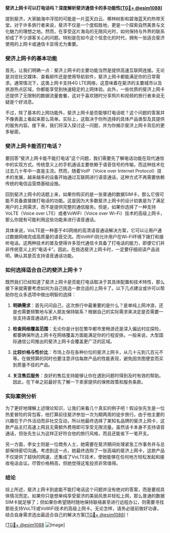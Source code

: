 **斐济上网卡可以打电话吗？深度解析斐济通信卡的多功能性[[TG💪+ @esim1088](https://t.me/s/esim1088)]**

提到斐济，大家脑海中浮现的可能是一片蓝天白云、椰林树影和碧海蓝天的热带天堂。对于许多旅行者来说，斐济不仅是一个度假胜地，更是一个探索自然美景与文化魅力的理想之地。然而，在享受这片海岛的无限风光时，如何保持与外界的联系却成了不少游客关心的问题。特别是在如今这个信息化的时代，拥有一张适合斐济使用的上网卡或通信卡显得尤为重要。

### 斐济上网卡的基本功能

首先，让我们明确一点：斐济上网卡的主要功能当然是提供高速互联网连接。无论是浏览社交媒体、查看邮件还是使用导航软件，斐济上网卡都能满足你的日常需求。通常情况下，这类上网卡支持4G LTE网络，这意味着在斐济的主要城市以及旅游热点区域，你都能享受到快速稳定的上网体验。此外，一些优质的斐济上网卡还提供了无限制的数据流量套餐，这对于喜欢随时分享照片和视频的旅行者来说无疑是个好消息。

不过，除了基本的上网功能外，斐济上网卡是否能够打电话呢？这个问题的答案并不像表面上看起来那么简单。实际上，这取决于你所选择的具体产品类型及其提供的服务内容。接下来，我们将深入探讨这一问题，并为你揭示斐济上网卡背后的更多秘密。

### 斐济上网卡能否打电话？

要回答“斐济上网卡能不能打电话”这个问题，我们需要先了解电话功能在现代通信中的实现方式。传统意义上的手机通话主要依赖于语音信号的传输，而这种技术在过去几十年中一直是主流。然而，随着VoIP（Voice over Internet Protocol）技术的发展，越来越多的设备开始通过互联网进行语音通话，这种方式不再需要依赖传统的电信运营商基础设施。

回到斐济上网卡的话题上来，如果你购买的是一张普通的数据SIM卡，那么它很可能不具备直接拨打电话的功能。这是因为大多数斐济上网卡的设计初衷是为了满足用户的上网需求，而不是提供完整的通信服务。但是，如果你选择了一种支持VoLTE（Voice over LTE）或者VoWiFi（Voice over Wi-Fi）技术的高级上网卡，那么你就有可能利用这些功能来进行语音通话。

具体来说，VoLTE是一种基于4G网络的高清语音通话解决方案，它可以让用户通过数据网络完成高质量的语音交流。而VoWiFi则允许用户在Wi-Fi环境下拨打和接听电话。这两种技术的普及使得许多现代通信卡具备了打电话的能力，即便它们并非传统意义上的“电话卡”。因此，在挑选斐济上网卡时，一定要仔细阅读产品说明，确认其是否支持语音通话功能。

### 如何选择适合自己的斐济上网卡？

既然我们已经知道了斐济上网卡是否能打电话取决于其具体配置和技术特性，那么接下来就需要考虑如何为自己挑选一款合适的上网卡了。以下几点建议或许可以帮助你在众多选项中做出明智的选择：

1. **明确需求**：首先问问自己，这次旅行中最重要的是什么？是单纯上网冲浪，还是也需要频繁地与家人朋友保持联系？根据自己的实际需求来决定是否需要一张支持语音通话的上网卡。
   
2. **检查网络覆盖范围**：无论你是计划在繁华都市里畅游还是深入偏远村庄探险，都要确保所选上网卡在网络覆盖方面能满足你的行程安排。一般来说，大型国际通信公司推出的斐济上网卡会覆盖更广泛的区域。

3. **比较价格与性价比**：市场上存在各种价位的斐济上网卡，从几十元到几百元不等。在做预算的同时也要注意评估每款产品的性能表现，避免因贪图便宜而买到质量不佳的产品。

4. **关注售后服务**：良好的售后支持能够让你在遇到问题时得到及时有效的帮助。因此，在下单之前最好先了解一下卖家提供的保修政策和服务条款。

### 实际案例分析

为了更好地理解上述理论知识，让我们来看几个真实的例子吧！假设张先生是一位热爱冒险的背包客，他打算前往斐济参加一次为期两周的徒步旅行。由于他主要的兴趣在于户外活动而非社交互动，所以他最终选择了某知名品牌的斐济上网卡，这款产品主打高速上网且无需额外费用即可享受无限流量。虽然该卡本身不支持语音通话，但张先生认为这样正好符合他的旅行风格，而且还能省下一笔开支。

另一方面，李女士则是一位商务人士，她需要在斐济期间处理紧急工作事务并与总部保持密切沟通。考虑到这一点，她最终选购了一张高端的斐济上网卡，这款产品不仅提供了超快的网速，还集成了VoLTE技术，使她能够在任何地方轻松发起和接收电话会议。尽管价格稍高，但她觉得这笔投资非常值得。

### 结论

综上所述，斐济上网卡到底能不能打电话这个问题并没有绝对的答案，而是要视具体情况而定。如果你只是想单纯享受斐济的美丽风景并轻松上网，那么普通的数据SIM卡就足够了；但如果你希望随时随地保持联络甚至进行远程办公，则需要寻找那些支持VoLTE或VoWiFi技术的高级上网卡。无论怎样，请务必提前做好功课，结合自身需求选出最适合自己的解决方案[[TG💪+ @esim1088](https://t.me/s/esim1088)]！

[[TG💪+ @esim1088](https://t.me/s/esim1088) ![Image](https://i.postimg.cc/4NQfJmqS/Snipaste-2025-05-13-00-14-12.png)]